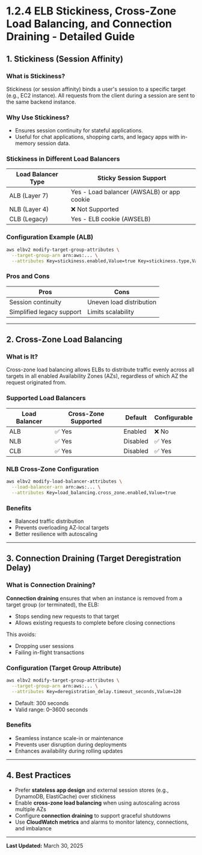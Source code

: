 
# 1.2.4 ELB Stickiness, Cross-Zone Load Balancing, and Connection Draining - Detailed Guide

## 1. Stickiness (Session Affinity)

### What is Stickiness?
Stickiness (or session affinity) binds a user's session to a specific target (e.g., EC2 instance). All requests from the client during a session are sent to the same backend instance.

### Why Use Stickiness?
- Ensures session continuity for stateful applications.
- Useful for chat applications, shopping carts, and legacy apps with in-memory session data.

### Stickiness in Different Load Balancers

| Load Balancer Type | Sticky Session Support                  |
|--------------------|------------------------------------------|
| ALB (Layer 7)      | Yes - Load balancer (AWSALB) or app cookie |
| NLB (Layer 4)      | ❌ Not Supported                         |
| CLB (Legacy)       | Yes - ELB cookie (AWSELB)               |

### Configuration Example (ALB)
```bash
aws elbv2 modify-target-group-attributes \
  --target-group-arn arn:aws:... \
  --attributes Key=stickiness.enabled,Value=true Key=stickiness.type,Value=lb_cookie
```

### Pros and Cons

| Pros                        | Cons                                |
|-----------------------------|-------------------------------------|
| Session continuity          | Uneven load distribution            |
| Simplified legacy support   | Limits scalability                  |

---

## 2. Cross-Zone Load Balancing

### What is It?
Cross-zone load balancing allows ELBs to distribute traffic evenly across all targets in all enabled Availability Zones (AZs), regardless of which AZ the request originated from.

### Supported Load Balancers

| Load Balancer | Cross-Zone Supported | Default | Configurable |
|---------------|----------------------|---------|--------------|
| ALB           | ✅ Yes               | Enabled | ❌ No        |
| NLB           | ✅ Yes               | Disabled| ✅ Yes       |
| CLB           | ✅ Yes               | Disabled| ✅ Yes       |

### NLB Cross-Zone Configuration
```bash
aws elbv2 modify-load-balancer-attributes \
  --load-balancer-arn arn:aws:... \
  --attributes Key=load_balancing.cross_zone.enabled,Value=true
```

### Benefits
- Balanced traffic distribution
- Prevents overloading AZ-local targets
- Better resilience with autoscaling

---

## 3. Connection Draining (Target Deregistration Delay)

### What is Connection Draining?
**Connection draining** ensures that when an instance is removed from a target group (or terminated), the ELB:
- Stops sending new requests to that target
- Allows existing requests to complete before closing connections

This avoids:
- Dropping user sessions
- Failing in-flight transactions

### Configuration (Target Group Attribute)
```bash
aws elbv2 modify-target-group-attributes \
  --target-group-arn arn:aws:... \
  --attributes Key=deregistration_delay.timeout_seconds,Value=120
```

- Default: 300 seconds
- Valid range: 0–3600 seconds

### Benefits
- Seamless instance scale-in or maintenance
- Prevents user disruption during deployments
- Enhances availability during rolling updates

---

## 4. Best Practices
- Prefer **stateless app design** and external session stores (e.g., DynamoDB, ElastiCache) over stickiness
- Enable **cross-zone load balancing** when using autoscaling across multiple AZs
- Configure **connection draining** to support graceful shutdowns
- Use **CloudWatch metrics** and alarms to monitor latency, connections, and imbalance

---

**Last Updated:** March 30, 2025
